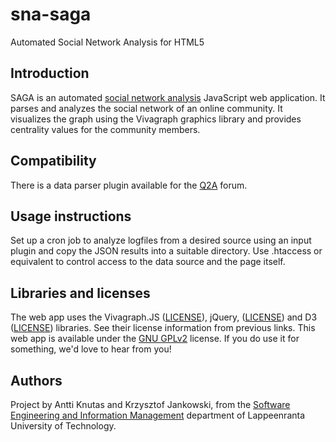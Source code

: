 sna-saga
========

Automated Social Network Analysis for HTML5

## Introduction
SAGA is an automated [social network analysis](http://en.wikipedia.org/wiki/Social_network_analysis) JavaScript web application. It parses and analyzes the social network of an online community. It visualizes the graph using the Vivagraph graphics library and provides centrality values for the community members.

## Compatibility
There is a data parser plugin available for the [Q2A](http://www.question2answer.org/) forum.

## Usage instructions
Set up a cron job to analyze logfiles from a desired source using an input plugin and copy the JSON results into a suitable directory. Use .htaccess or equivalent to control access to the data source and the page itself.

## Libraries and licenses
The web app uses the Vivagraph.JS ([LICENSE](https://raw.githubusercontent.com/anvaka/VivaGraphJS/master/LICENSE)), jQuery, ([LICENSE](https://jquery.org/license/)) and D3 ([LICENSE](https://raw.githubusercontent.com/mbostock/d3/master/LICENSE)) libraries. See their license information from previous links. This web app is available under the [GNU GPLv2](http://www.gnu.org/licenses/gpl-2.0.html) license. If you do use it for something, we'd love to hear from you!

## Authors
Project by Antti Knutas and Krzysztof Jankowski, from the [Software Engineering and Information Management](http://www.lut.fi/web/en/school-of-industrial-engineering-and-management/software-engineering-and-information-management) department of Lappeenranta University of Technology.
